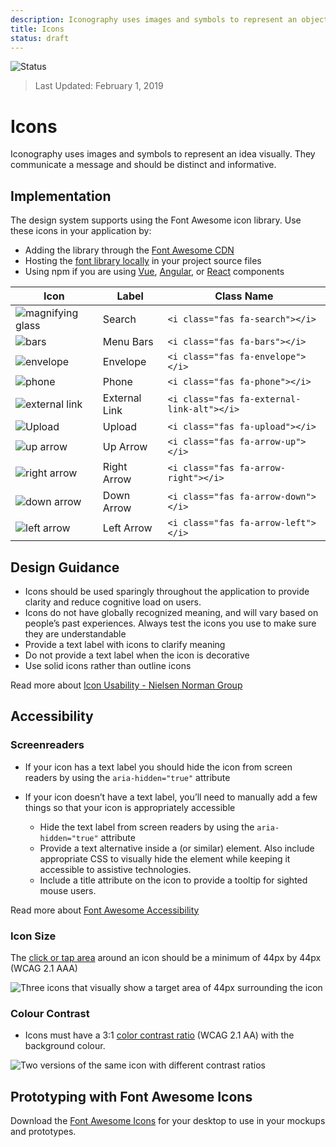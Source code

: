 ```yaml
---
description: Iconography uses images and symbols to represent an object visually. They communicate a message and should be distinct and informative.
title: Icons
status: draft
---
```


![Status](https://img.shields.io/badge/Recommended-Draft-orange.svg)
> Last Updated: February 1, 2019

# Icons
Iconography uses images and symbols to represent an idea visually. They communicate a message and should be distinct and informative.

## Implementation
The design system supports using the Font Awesome icon library. Use these icons in your application by:
*	Adding the library through the [Font Awesome CDN](https://fontawesome.com/start)
*	Hosting the [font library locally](https://fontawesome.com/how-to-use/on-the-web/setup/hosting-font-awesome-yourself) in your project source files
*	Using npm if you are using [Vue](https://fontawesome.com/how-to-use/on-the-web/using-with/vuejs), [Angular](https://fontawesome.com/how-to-use/on-the-web/using-with/angular), or [React](https://fontawesome.com/how-to-use/on-the-web/using-with/angular) components

| Icon      | Label | Class Name |
| ----------- | ----------- | ----------- |
| ![magnifying glass](./icon-svgs/search.svg) | Search      | `<i class="fas fa-search"></i>`|
| ![bars](./icon-svgs/bars-solid.svg) | Menu Bars      | `<i class="fas fa-bars"></i>`|
| ![envelope](./icon-svgs/envelope-solid.svg) | Envelope      | `<i class="fas fa-envelope"></i>`|
| ![phone](./icon-svgs/phone-solid.svg) | Phone      | `<i class="fas fa-phone"></i>`|
| ![external link](./icon-svgs/external-link-alt-solid.svg) | External Link      | `<i class="fas fa-external-link-alt"></i>`|
| ![Upload](./icon-svgs/upload-solid.svg) | Upload      | `<i class="fas fa-upload"></i>`|
| ![up arrow](./icon-svgs/arrow-up-solid.svg) | Up Arrow      | `<i class="fas fa-arrow-up"></i>`|
| ![right arrow](./icon-svgs/arrow-right-solid.svg) | Right Arrow      | `<i class="fas fa-arrow-right"></i>`|
| ![down arrow](./icon-svgs/arrow-down-solid.svg) | Down Arrow      | `<i class="fas fa-arrow-down"></i>`|
| ![left arrow](./icon-svgs/arrow-left-solid.svg) | Left Arrow      | `<i class="fas fa-arrow-left"></i>`|



## Design Guidance
*	Icons should be used sparingly throughout the application to provide clarity and reduce cognitive load on users.
*	Icons do not have globally recognized meaning, and will vary based on people’s past experiences. Always test the icons you use to make sure they are understandable
*	Provide a text label with icons to clarify meaning
*	Do not provide a text label when the icon is decorative
*	Use solid icons rather than outline icons

Read more about [Icon Usability - Nielsen Norman Group](https://www.nngroup.com/articles/icon-usability/)

## Accessibility

### Screenreaders
* If your icon has a text label you should hide the icon from screen readers by using the `aria-hidden="true"` attribute

* If your icon doesn’t have a text label, you’ll need to manually add a few things so that your icon is appropriately accessible
  * Hide the text label from screen readers by using the `aria-hidden="true"` attribute
  *	Provide a text alternative inside a <span> (or similar) element. Also include appropriate CSS to visually hide the element while keeping it accessible to assistive technologies.
  *	Include a title attribute on the icon to provide a tooltip for sighted mouse users.

Read more about [Font Awesome Accessibility](https://fontawesome.com/how-to-use/on-the-web/other-topics/accessibility)

### Icon Size
The [click or tap area](https://www.w3.org/WAI/WCAG21/quickref/#target-size) around an icon should be a minimum of 44px by 44px (WCAG 2.1 AAA)

![Three icons that visually show a target area of 44px surrounding the icon](target-area.png)

### Colour Contrast
* Icons must have a 3:1 [color contrast ratio](https://www.w3.org/WAI/WCAG21/quickref/#non-text-contrast) (WCAG 2.1 AA) with the background colour.

![Two versions of the same icon with different contrast ratios](icon-contrast.png)

## Prototyping with Font Awesome Icons
Download the [Font Awesome Icons](https://fontawesome.com/how-to-use/on-the-desktop/setup/getting-started) for your desktop to use in your mockups and prototypes.
